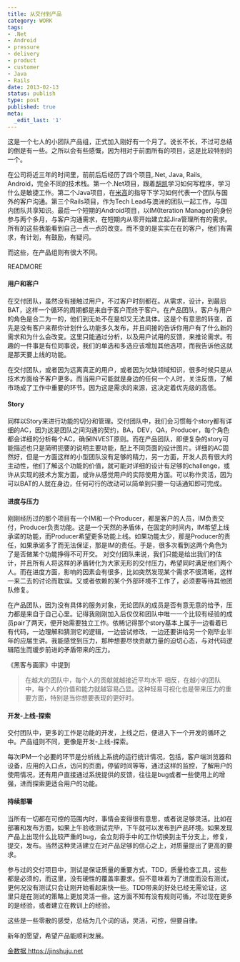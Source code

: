 ```yaml
---
title: 从交付到产品
category: WORK
tags:
- .Net
- Android
- pressure
- delivery
- product
- customer
- Java
- Rails
date: 2013-02-13
status: publish
type: post
published: true
meta:
  _edit_last: '1'
---
```

这是一个七人的小团队产品组，正式加入刚好有一个月了。说长不长，不过可总结的倒是有一些。之所以会有些感慨，因为相对于前面所有的项目，这是比较特别的一个。

在公司将近三年的时间里，前前后后经历了四个项目,.Net, Java, Rails, Android，完全不同的技术栈。第一个.Net项目，跟着[胡凯](http://www.iamhukai.com)学习如何写程序，学习什么是敏捷工作。第二个Java项目，在[米高](http://michael.nona.name)的指导下学习如何代表一个团队与国外的客户沟通。第三个Rails项目，作为Tech Lead与澳洲的团队一起工作，与国内团队共享知识。最后一个短期的Android项目，以IM(Iteration Manager)的身份参与两个多月，与客户沟通需求，在短期内从零开始建立起Jira管理所有的需求。所有的这些我能看到自己一点一点的改变。而不变的是实实在在的客户，他们有需求，有计划，有鼓励，有疑问。

而这些，在产品组则有很大不同。

READMORE
#### 用户和客户

在交付团队，虽然没有接触过用户，不过客户时刻都在。从需求，设计，到最后BAT，这样一个循环的周期都是来自于客户而终于客户。在产品团队，客户与用户的角色是合二为一的，他们到无处不在是却又无法具体。这是个有意思的转变，首先是没有客户来帮你计划什么功能多久发布，并且间接的告诉你用户有了什么新的需求和为什么会改变。这里只能通过分析，以及用户试用的反馈，来推论需求。有趣的一件事是有位同事说，我们的单选和多选应该增加其他选项，而我告诉他这就是那天要上线的功能。

在交付团队，或者因为远离真正的用户，或者因为欠缺领域知识，很多时候只是从技术方面给予客户更多。而当用户可能就是身边的任何一个人时，关注反馈，了解市场成了工作中重要的环节。因为这是需求的来源，这决定着优先级的高低。

####  Story

同样以Story来进行功能的切分和管理。交付团队中，我们会习惯每个story都有详细的AC，因为这是团队之间沟通的契约，BA，DEV，QA，Producer，每个角色都会详细的分析每个AC，确保INVEST原则。而在产品团队，即便复杂的story可能描述也只是简明扼要的说明主要功能，配上不同页面的设计图片。详细的AC固然好，但是一方面这样的小型团队没有足够的精力，另一方面，开发人员有很大的主动性，他们了解这个功能的价值，就可能对详细的设计有足够的challenge，或许从实现的技术方案方面，或许从感觉用户的实际使用方面。可以称作灵活，因为可以BAT的人就在身边，任何可行的改动可以简单到只要一句话通知即可完成。

####  进度与压力

刚刚经历过的那个项目有一个IM和一个Producer，都是客户的人员，IM负责交付，Producer负责功能。这是一个天然的矛盾体，在固定的时间内，IM希望上线承诺的功能，而Producer希望更多功能上线。如果功能太少，那是Producer的责任，如果承诺多了而无法保证，那是IM的责任。于是，很多次看到这两个角色为了是否做某个功能挣得不可开交。 对交付团队来说，我们只能是给出我们的估计，并且所有人将这样的矛盾转化为大家无形的交付压力，希望同时满足他们两个人。而在进度方面，影响的因素会有很多，比如突然发现某个需求不很清晰，这样一来二去的讨论而耽误。又或者依赖的某个外部环境不工作了，必须要等待其他团队修复。

在产品团队，因为没有具体的服务对象，无论团队的成员是否有意无意的给予，压力都是来自于自己心里。记得我刚刚加入后仅仅和团队中唯一一个比较有经验的成员pair了两天，便开始需要独立工作。依稀记得那个story基本上属于一边看着已有代码，一边理解和猜测它的逻辑，一边尝试修改，一边还要讲给另一个刚毕业半年的应届生讲。我能感觉到压力，那种想要尽快贡献力量的迫切心态，与对代码逻辑陌生而缓步前进的矛盾带来的压力。

《黑客与画家》中提到
>在越大的团队中，每个人的贡献就越接近平均水平
相反，在越小的团队中，每个人的价值和能力就越容易凸显。这种轻易可视化也是带来压力的重要方面，特别是当你想要表现的更好时。

####  开发-上线-探索

交付团队中，更多的工作是功能的开发，上线之后，便进入下一个开发的循环之中。产品组则不同，更像是开发-上线-探索。

每次IPM一个必要的环节是分析线上系统的运行统计情况，包括，客户端浏览器和设备，应用的入口点，访问的页面，停留时间等等，通过这样的监控，了解用户的使用情况，还有用户直接通过系统提供的反馈，往往是bug或者一些使用上的增强，进而探索更适合用户的功能。

####  持续部署

当所有一切都在可控的范围内时，事情会变得很有意思，或者说足够灵活。比如在部署和发布方面，如果上午验收测试完毕，下午就可以发布到产品环境。如果发现产品上出现什么比较严重的bug，会立刻将手中的工作切换到主干分支上，修复，提交，发布。当然这种灵活建立在对产品足够的信心之上，对质量提出了更高的要求。

参与过的交付项目中，测试是保证质量的重要方式，TDD，质量检查工具，这些都是必须的，而这里，没有硬性的覆盖率要求。但不意味着为了进度而没有测试，更何况没有测试只会让刚开始看起来快一些。TDD带来的好处已经无需论证，这里只是在测试的策略上更加灵活一些。这方面不知有没有规则可循，不过现在更多的是经验，或者建立在教训上的经验。

这些是一些零散的感受，总结为几个词的话，灵活，可控，但要自律。

新年的愿望，希望产品能顺利发展。

<a href="https://jinshuju.net" target="_blank">金数据 https://jinshuju.net</a>
